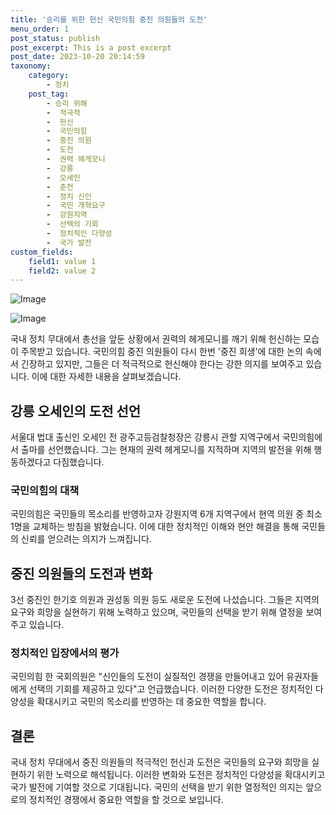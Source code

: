 ```yaml
---
title: '승리를 위한 헌신 국민의힘 중진 의원들의 도전'
menu_order: 1
post_status: publish
post_excerpt: This is a post excerpt
post_date: 2023-10-20 20:14:59
taxonomy:
    category:
        - 정치
    post_tag:
        - 승리 위해
        -  적극적
        -  헌신
        -  국민의힘
        -  중진 의원
        -  도전
        -  권력 헤게모니
        -  강릉
        -  오세인
        -  춘천
        -  정치 신인
        -  국민 개혁요구
        -  강원지역
        -  선택의 기회
        -  정치적인 다양성
        -  국가 발전
custom_fields:
    field1: value 1
    field2: value 2
---
```


![Image](https://imgnews.pstatic.net/image/654/2024/02/06/0000065297_001_20240206143201610.jpg?type=w647)

![Image](https://imgnews.pstatic.net/image/654/2024/02/06/0000065297_002_20240206143201651.jpg?type=w647)


국내 정치 무대에서 총선을 앞둔 상황에서 권력의 헤게모니를 깨기 위해 헌신하는 모습이 주목받고 있습니다. 국민의힘 중진 의원들이 다시 한번 '중진 희생'에 대한 논의 속에서 긴장하고 있지만, 그들은 더 적극적으로 헌신해야 한다는 강한 의지를 보여주고 있습니다. 이에 대한 자세한 내용을 살펴보겠습니다.

## 강릉 오세인의 도전 선언
서울대 법대 출신인 오세인 전 광주고등검찰청장은 강릉시 관할 지역구에서 국민의힘에서 출마를 선언했습니다. 그는 현재의 권력 헤게모니를 지적하며 지역의 발전을 위해 행동하겠다고 다짐했습니다.

### 국민의힘의 대책
국민의힘은 국민들의 목소리를 반영하고자 강원지역 6개 지역구에서 현역 의원 중 최소 1명을 교체하는 방침을 밝혔습니다. 이에 대한 정치적인 이해와 현안 해결을 통해 국민들의 신뢰를 얻으려는 의지가 느껴집니다.

## 중진 의원들의 도전과 변화
3선 중진인 한기호 의원과 권성동 의원 등도 새로운 도전에 나섰습니다. 그들은 지역의 요구와 희망을 실현하기 위해 노력하고 있으며, 국민들의 선택을 받기 위해 열정을 보여주고 있습니다.

### 정치적인 입장에서의 평가
국민의힘 한 국회의원은 "신인들의 도전이 실질적인 경쟁을 만들어내고 있어 유권자들에게 선택의 기회를 제공하고 있다"고 언급했습니다. 이러한 다양한 도전은 정치적인 다양성을 확대시키고 국민의 목소리를 반영하는 데 중요한 역할을 합니다.

## 결론
국내 정치 무대에서 중진 의원들의 적극적인 헌신과 도전은 국민들의 요구와 희망을 실현하기 위한 노력으로 해석됩니다. 이러한 변화와 도전은 정치적인 다양성을 확대시키고 국가 발전에 기여할 것으로 기대됩니다. 국민의 선택을 받기 위한 열정적인 의지는 앞으로의 정치적인 경쟁에서 중요한 역할을 할 것으로 보입니다.
